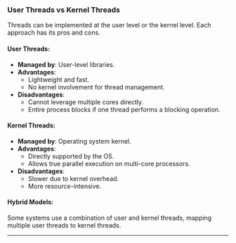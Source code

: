 ### User Threads vs Kernel Threads
Threads can be implemented at the user level or the kernel level. Each approach has its pros and cons.

#### User Threads:
- **Managed by**: User-level libraries.
- **Advantages**:
  - Lightweight and fast.
  - No kernel involvement for thread management.
- **Disadvantages**:
  - Cannot leverage multiple cores directly.
  - Entire process blocks if one thread performs a blocking operation.

#### Kernel Threads:
- **Managed by**: Operating system kernel.
- **Advantages**:
  - Directly supported by the OS.
  - Allows true parallel execution on multi-core processors.
- **Disadvantages**:
  - Slower due to kernel overhead.
  - More resource-intensive.

#### Hybrid Models:
Some systems use a combination of user and kernel threads, mapping multiple user threads to kernel threads.

---
